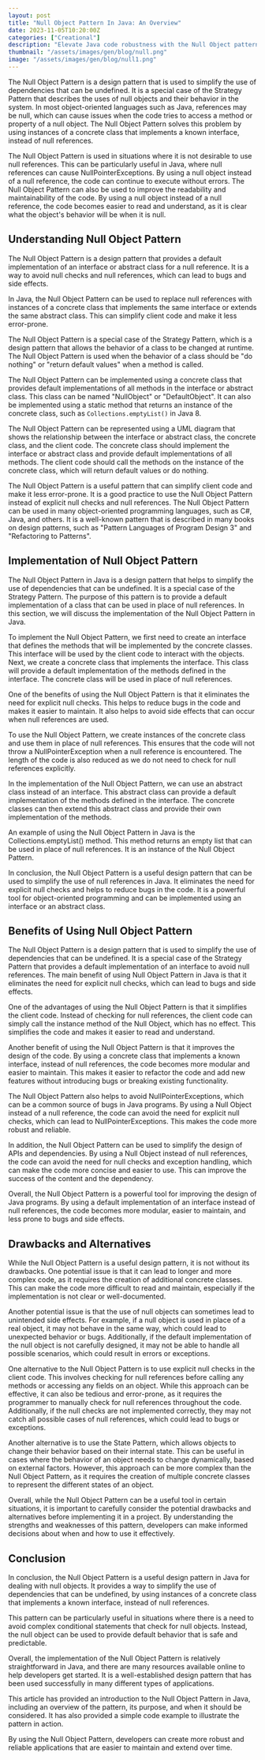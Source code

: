 ```yaml
---
layout: post
title: "Null Object Pattern In Java: An Overview"
date: 2023-11-05T10:20:00Z
categories: ["Creational"]
description: "Elevate Java code robustness with the Null Object pattern: replace null references with neutral objects, reducing errors and enhancing maintainability."
thumbnail: "/assets/images/gen/blog/null.png"
image: "/assets/images/gen/blog/null1.png"
---
```

The Null Object Pattern is a design pattern that is used to simplify the use of dependencies that can be undefined. It is a special case of the Strategy Pattern that describes the uses of null objects and their behavior in the system. In most object-oriented languages such as Java, references may be null, which can cause issues when the code tries to access a method or property of a null object. The Null Object Pattern solves this problem by using instances of a concrete class that implements a known interface, instead of null references.

The Null Object Pattern is used in situations where it is not desirable to use null references. This can be particularly useful in Java, where null references can cause NullPointerExceptions. By using a null object instead of a null reference, the code can continue to execute without errors. The Null Object Pattern can also be used to improve the readability and maintainability of the code. By using a null object instead of a null reference, the code becomes easier to read and understand, as it is clear what the object's behavior will be when it is null.

Understanding Null Object Pattern
---------------------------------

The Null Object Pattern is a design pattern that provides a default implementation of an interface or abstract class for a null reference. It is a way to avoid null checks and null references, which can lead to bugs and side effects.

In Java, the Null Object Pattern can be used to replace null references with instances of a concrete class that implements the same interface or extends the same abstract class. This can simplify client code and make it less error-prone.

The Null Object Pattern is a special case of the Strategy Pattern, which is a design pattern that allows the behavior of a class to be changed at runtime. The Null Object Pattern is used when the behavior of a class should be "do nothing" or "return default values" when a method is called.

The Null Object Pattern can be implemented using a concrete class that provides default implementations of all methods in the interface or abstract class. This class can be named "NullObject" or "DefaultObject". It can also be implemented using a static method that returns an instance of the concrete class, such as `Collections.emptyList()` in Java 8.

The Null Object Pattern can be represented using a UML diagram that shows the relationship between the interface or abstract class, the concrete class, and the client code. The concrete class should implement the interface or abstract class and provide default implementations of all methods. The client code should call the methods on the instance of the concrete class, which will return default values or do nothing.

The Null Object Pattern is a useful pattern that can simplify client code and make it less error-prone. It is a good practice to use the Null Object Pattern instead of explicit null checks and null references. The Null Object Pattern can be used in many object-oriented programming languages, such as C#, Java, and others. It is a well-known pattern that is described in many books on design patterns, such as "Pattern Languages of Program Design 3" and "Refactoring to Patterns".

Implementation of Null Object Pattern
-------------------------------------

The Null Object Pattern in Java is a design pattern that helps to simplify the use of dependencies that can be undefined. It is a special case of the Strategy Pattern. The purpose of this pattern is to provide a default implementation of a class that can be used in place of null references. In this section, we will discuss the implementation of the Null Object Pattern in Java.

To implement the Null Object Pattern, we first need to create an interface that defines the methods that will be implemented by the concrete classes. This interface will be used by the client code to interact with the objects. Next, we create a concrete class that implements the interface. This class will provide a default implementation of the methods defined in the interface. The concrete class will be used in place of null references.

One of the benefits of using the Null Object Pattern is that it eliminates the need for explicit null checks. This helps to reduce bugs in the code and makes it easier to maintain. It also helps to avoid side effects that can occur when null references are used.

To use the Null Object Pattern, we create instances of the concrete class and use them in place of null references. This ensures that the code will not throw a NullPointerException when a null reference is encountered. The length of the code is also reduced as we do not need to check for null references explicitly.

In the implementation of the Null Object Pattern, we can use an abstract class instead of an interface. This abstract class can provide a default implementation of the methods defined in the interface. The concrete classes can then extend this abstract class and provide their own implementation of the methods.

An example of using the Null Object Pattern in Java is the Collections.emptyList() method. This method returns an empty list that can be used in place of null references. It is an instance of the Null Object Pattern.

In conclusion, the Null Object Pattern is a useful design pattern that can be used to simplify the use of null references in Java. It eliminates the need for explicit null checks and helps to reduce bugs in the code. It is a powerful tool for object-oriented programming and can be implemented using an interface or an abstract class.

Benefits of Using Null Object Pattern
-------------------------------------

The Null Object Pattern is a design pattern that is used to simplify the use of dependencies that can be undefined. It is a special case of the Strategy Pattern that provides a default implementation of an interface to avoid null references. The main benefit of using Null Object Pattern in Java is that it eliminates the need for explicit null checks, which can lead to bugs and side effects.

One of the advantages of using the Null Object Pattern is that it simplifies the client code. Instead of checking for null references, the client code can simply call the instance method of the Null Object, which has no effect. This simplifies the code and makes it easier to read and understand.

Another benefit of using the Null Object Pattern is that it improves the design of the code. By using a concrete class that implements a known interface, instead of null references, the code becomes more modular and easier to maintain. This makes it easier to refactor the code and add new features without introducing bugs or breaking existing functionality.

The Null Object Pattern also helps to avoid NullPointerExceptions, which can be a common source of bugs in Java programs. By using a Null Object instead of a null reference, the code can avoid the need for explicit null checks, which can lead to NullPointerExceptions. This makes the code more robust and reliable.

In addition, the Null Object Pattern can be used to simplify the design of APIs and dependencies. By using a Null Object instead of null references, the code can avoid the need for null checks and exception handling, which can make the code more concise and easier to use. This can improve the success of the content and the dependency.

Overall, the Null Object Pattern is a powerful tool for improving the design of Java programs. By using a default implementation of an interface instead of null references, the code becomes more modular, easier to maintain, and less prone to bugs and side effects.

Drawbacks and Alternatives
--------------------------

While the Null Object Pattern is a useful design pattern, it is not without its drawbacks. One potential issue is that it can lead to longer and more complex code, as it requires the creation of additional concrete classes. This can make the code more difficult to read and maintain, especially if the implementation is not clear or well-documented.

Another potential issue is that the use of null objects can sometimes lead to unintended side effects. For example, if a null object is used in place of a real object, it may not behave in the same way, which could lead to unexpected behavior or bugs. Additionally, if the default implementation of the null object is not carefully designed, it may not be able to handle all possible scenarios, which could result in errors or exceptions.

One alternative to the Null Object Pattern is to use explicit null checks in the client code. This involves checking for null references before calling any methods or accessing any fields on an object. While this approach can be effective, it can also be tedious and error-prone, as it requires the programmer to manually check for null references throughout the code. Additionally, if the null checks are not implemented correctly, they may not catch all possible cases of null references, which could lead to bugs or exceptions.

Another alternative is to use the State Pattern, which allows objects to change their behavior based on their internal state. This can be useful in cases where the behavior of an object needs to change dynamically, based on external factors. However, this approach can be more complex than the Null Object Pattern, as it requires the creation of multiple concrete classes to represent the different states of an object.

Overall, while the Null Object Pattern can be a useful tool in certain situations, it is important to carefully consider the potential drawbacks and alternatives before implementing it in a project. By understanding the strengths and weaknesses of this pattern, developers can make informed decisions about when and how to use it effectively.

Conclusion
----------

In conclusion, the Null Object Pattern is a useful design pattern in Java for dealing with null objects. It provides a way to simplify the use of dependencies that can be undefined, by using instances of a concrete class that implements a known interface, instead of null references.

This pattern can be particularly useful in situations where there is a need to avoid complex conditional statements that check for null objects. Instead, the null object can be used to provide default behavior that is safe and predictable.

Overall, the implementation of the Null Object Pattern is relatively straightforward in Java, and there are many resources available online to help developers get started. It is a well-established design pattern that has been used successfully in many different types of applications.

This article has provided an introduction to the Null Object Pattern in Java, including an overview of the pattern, its purpose, and when it should be considered. It has also provided a simple code example to illustrate the pattern in action.

By using the Null Object Pattern, developers can create more robust and reliable applications that are easier to maintain and extend over time.